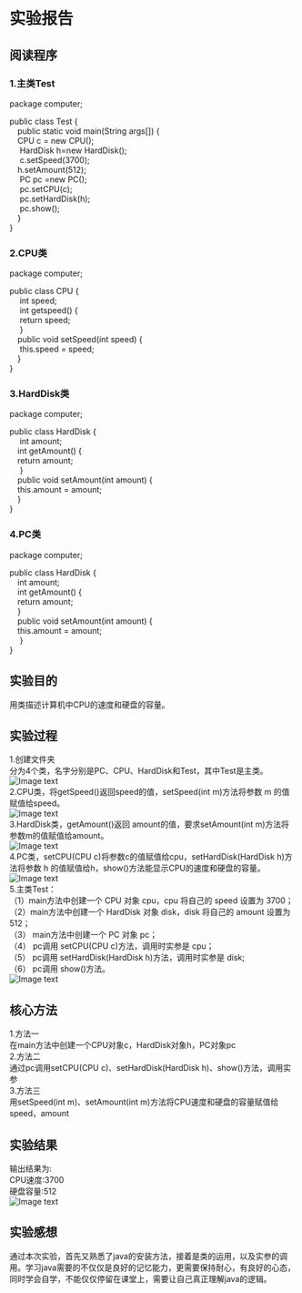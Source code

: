 # 实验报告
## 阅读程序
### 1.主类Test
package computer;  
  
public class Test {  
&emsp;public static void main(String args[]) {  
&emsp;CPU c = new CPU();   
&emsp;	HardDisk h=new HardDisk();  
&emsp;	c.setSpeed(3700);  
&emsp;h.setAmount(512);  
&emsp;		PC pc =new PC();  
&emsp;		pc.setCPU(c);  
&emsp;		pc.setHardDisk(h);  
&emsp;		pc.show();  
&emsp;}  
}  
### 2.CPU类
package computer;  
  
public class CPU {  
 &emsp;	int speed;  
 &emsp;	int getspeed() {  
 &emsp;		return speed;  
 &emsp;		}  
 &emsp;public void setSpeed(int speed) {  
 &emsp;		this.speed = speed;  
  	 &emsp;}  
  }  
### 3.HardDisk类
package computer;  
  
public class HardDisk {  
&emsp;	int amount;  
&emsp;int getAmount() {  
&emsp;return amount;  
&emsp;	}  
&emsp;public void setAmount(int amount) {  
&emsp;this.amount = amount;  
&emsp;}  
}  
### 4.PC类
package computer;  
  
public class HardDisk {  
&emsp;int amount;  
&emsp;int getAmount() {  
&emsp;return amount;  
&emsp;}  
&emsp;public void setAmount(int amount) {  
&emsp;this.amount = amount;  
&emsp;	}  
}  
## 实验目的
用类描述计算机中CPU的速度和硬盘的容量。
## 实验过程
1.创建文件夹  
分为4个类，名字分别是PC、CPU、HardDisk和Test，其中Test是主类。  
![Image text]()  
2.CPU类，将getSpeed()返回speed的值，setSpeed(int m)方法将参数 m 的值赋值给speed。  
![Image text]()   
3.HardDisk类，getAmount()返回 amount的值，要求setAmount(int m)方法将参数m的值赋值给amount。  
![Image text]()   
4.PC类，setCPU(CPU c)将参数c的值赋值给cpu，setHardDisk(HardDisk h)方法将参数 h 的值赋值给h，show()方法能显示CPU的速度和硬盘的容量。  
![Image text]()   
5.主类Test：  
（1）main方法中创建一个 CPU 对象 cpu，cpu 将自己的 speed 设置为 3700；   
（2）main方法中创建一个 HardDisk 对象 disk，disk 将自己的 amount 设置为 512；   
（3） main方法中创建一个 PC 对象 pc；   
（4） pc调用 setCPU(CPU c)方法，调用时实参是 cpu；   
（5） pc调用 setHardDisk(HardDisk h)方法，调用时实参是 disk;   
（6） pc调用 show()方法。  
![Image text](https://github.com/D1LEAM/java1/blob/main/%E5%B1%8F%E5%B9%95%E6%88%AA%E5%9B%BE(3).png)    
## 核心方法
1.方法一  
在main方法中创建一个CPU对象c，HardDisk对象h，PC对象pc  
2.方法二  
通过pc调用setCPU(CPU c)、setHardDisk(HardDisk h)、show()方法，调用实参  
3.方法三  
用setSpeed(int m)、setAmount(int m)方法将CPU速度和硬盘的容量赋值给speed，amount  
## 实验结果
输出结果为:  
CPU速度:3700  
硬盘容量:512  
![Image text](https://github.com/D1LEAM/java1/blob/main/%E5%B1%8F%E5%B9%95%E6%88%AA%E5%9B%BE(4).png)  
## 实验感想
通过本次实验，首先又熟悉了java的安装方法，接着是类的运用，以及实参的调用。学习java需要的不仅仅是良好的记忆能力，更需要保持耐心，有良好的心态，同时学会自学，不能仅仅停留在课堂上，需要让自己真正理解java的逻辑。
